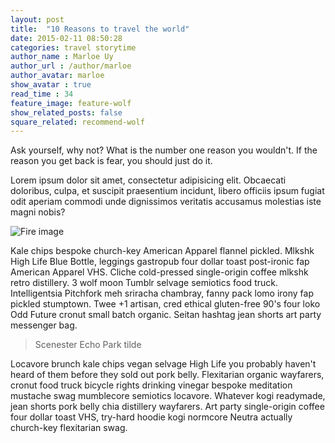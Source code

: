 ```yaml
---
layout: post
title:  "10 Reasons to travel the world"
date: 2015-02-11 08:50:28
categories: travel storytime
author_name : Marloe Uy
author_url : /author/marloe
author_avatar: marloe
show_avatar : true
read_time : 34
feature_image: feature-wolf
show_related_posts: false
square_related: recommend-wolf
---
```


Ask yourself, why not? What is the number one reason you wouldn't. If the reason you get back is fear, you should just do it.

Lorem ipsum dolor sit amet, consectetur adipisicing elit. Obcaecati doloribus, culpa, et suscipit praesentium incidunt, libero officiis ipsum fugiat odit aperiam commodi unde dignissimos veritatis accusamus molestias iste magni nobis?

![Fire image]({{site.url}}/{{site.baseurl}}img/post-assets/fire.jpg)

Kale chips bespoke church-key American Apparel flannel pickled. Mlkshk High Life Blue Bottle, leggings gastropub four dollar toast post-ironic fap American Apparel VHS. Cliche cold-pressed single-origin coffee mlkshk retro distillery. 3 wolf moon Tumblr selvage semiotics food truck. Intelligentsia Pitchfork meh sriracha chambray, fanny pack lomo irony fap pickled stumptown. Twee +1 artisan, cred ethical gluten-free 90's four loko Odd Future cronut small batch organic. Seitan hashtag jean shorts art party messenger bag.

> Scenester Echo Park tilde

Locavore brunch kale chips vegan selvage High Life you probably haven't heard of them before they sold out pork belly. Flexitarian organic wayfarers, cronut food truck bicycle rights drinking vinegar bespoke meditation mustache swag mumblecore semiotics locavore. Whatever kogi readymade, jean shorts pork belly chia distillery wayfarers. Art party single-origin coffee four dollar toast VHS, try-hard hoodie kogi normcore Neutra actually church-key flexitarian swag.

[jekyll]:      http://jekyllrb.com
[jekyll-gh]:   https://github.com/jekyll/jekyll
[jekyll-help]: https://github.com/jekyll/jekyll-help
